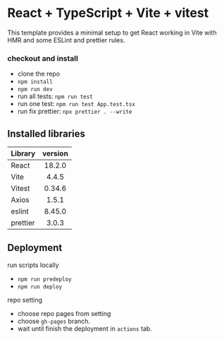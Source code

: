# React + TypeScript + Vite + vitest

This template provides a minimal setup to get React working in Vite with HMR and some ESLint and prettier rules.

### checkout and install

- clone the repo
- `npm install`
- `npm run dev`
- run all tests: `npm run test`
- run one test: `npm run test App.test.tsx`
- run fix prettier: `npx prettier . --write`

## Installed libraries

| Library  | version |
| -------- | :-----: |
| React    | 18.2.0  |
| Vite     |  4.4.5  |
| Vitest   | 0.34.6  |
| Axios    |  1.5.1  |
| eslint   | 8.45.0  |
| prettier |  3.0.3  |

## Deployment
run scripts locally
- `npm run predeploy`
- `npm run deploy`

repo setting
- choose repo pages from setting
- choose `gh-pages` branch.
- wait until finish the deployment in `actions` tab.
